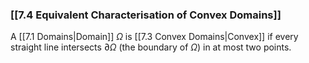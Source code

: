 ### [[7.4 Equivalent Characterisation of Convex Domains]]

A [[7.1 Domains|Domain]] $\Omega$ is [[7.3 Convex Domains|Convex]] if every straight line intersects $\partial \Omega$ (the boundary of $\Omega$) in at most two points.
